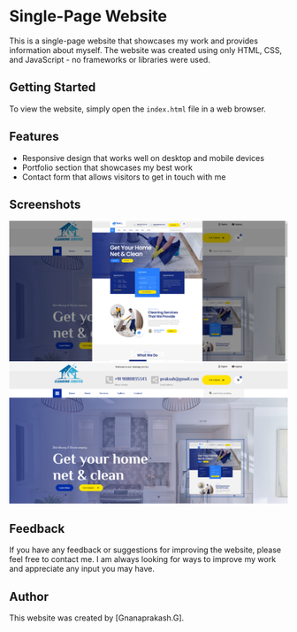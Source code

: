 # Single-Page Website

This is a single-page website that showcases my work and provides information about myself. The website was created using only HTML, CSS, and JavaScript - no frameworks or libraries were used.

## Getting Started

To view the website, simply open the `index.html` file in a web browser.

## Features

- Responsive design that works well on desktop and mobile devices
- Portfolio section that showcases my best work
- Contact form that allows visitors to get in touch with me

## Screenshots

![Love Calculator Screenshot 1](https://raw.githubusercontent.com/Gnanaprakash-Dev/single-page-website/main/image/screen1.png)
![Love Calculator Screenshot 2](https://raw.githubusercontent.com/Gnanaprakash-Dev/single-page-website/main/image/screen2.png)

## Feedback

If you have any feedback or suggestions for improving the website, please feel free to contact me. I am always looking for ways to improve my work and appreciate any input you may have.

## Author

This website was created by [Gnanaprakash.G].
